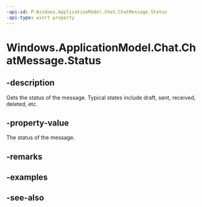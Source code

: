 ```yaml
---
-api-id: P:Windows.ApplicationModel.Chat.ChatMessage.Status
-api-type: winrt property
---
```


<!-- Property syntax
public Windows.ApplicationModel.Chat.ChatMessageStatus Status { get;  set; }
-->

# Windows.ApplicationModel.Chat.ChatMessage.Status

## -description
Gets the status of the message. Typical states include draft, sent, received, deleted, etc.

## -property-value
The status of the message.

## -remarks

## -examples

## -see-also
